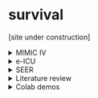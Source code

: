 # survival

[site under construction]

<details>
<summary>MIMIC IV</summary>

## ```admissions.csv.gz.race```
  
      'WHITE', 'OTHER', 'BLACK/AFRICAN AMERICAN', 'UNABLE TO OBTAIN',
       'UNKNOWN', 'WHITE - RUSSIAN', 'PORTUGUESE',
       'WHITE - OTHER EUROPEAN', 'BLACK/CAPE VERDEAN', 'ASIAN',
       'ASIAN - CHINESE', 'HISPANIC/LATINO - DOMINICAN',
       'HISPANIC/LATINO - SALVADORAN', 'HISPANIC/LATINO - PUERTO RICAN',
       'HISPANIC/LATINO - GUATEMALAN', 'ASIAN - SOUTH EAST ASIAN',
       'WHITE - BRAZILIAN', 'HISPANIC OR LATINO',
       'HISPANIC/LATINO - CENTRAL AMERICAN', 'BLACK/AFRICAN',
       'NATIVE HAWAIIAN OR OTHER PACIFIC ISLANDER',
       'BLACK/CARIBBEAN ISLAND', 'HISPANIC/LATINO - MEXICAN',
       'PATIENT DECLINED TO ANSWER', 'HISPANIC/LATINO - CUBAN',
       'AMERICAN INDIAN/ALASKA NATIVE', 'MULTIPLE RACE/ETHNICITY',
       'WHITE - EASTERN EUROPEAN', 'ASIAN - KOREAN',
       'HISPANIC/LATINO - HONDURAN', 'ASIAN - ASIAN INDIAN',
       'HISPANIC/LATINO - COLUMBIAN', 'SOUTH AMERICAN'
</details>
  
<details>
<summary>e-ICU</summary>

## ```NursingCharts```
|Field name | Size | Notes |
|--|--|--|
|```nursingchartid```|151,604,232 | unique data entry ID |


## ```diedinhospital``` vs ```actualicumortality```
```
sum( joined.diedinhospital.isnull()  )
10798
sum( joined.actualicumortality.isnull()  )
30126
sum( joined.diedinhospital.isnull() |  joined.actualicumortality.isnull() )
30126
```

## pastHistory of AF 
```
  {'Hx_AS': 229,
 'Hx_renal failure- not currently dialyzed': 16,
 'Hx_CHF - class II': 26,
 'Hx_Performed': 480,
 'Hx_hypertension requiring treatment': 342,
 'Hx_atrial fibrillation - chronic': 363,
 'Hx_CHF - severity unknown': 14,
 'Hx_AICD': 27,
 'Hx_COPD  - no limitations': 40,
 'Hx_rheumatoid arthritis': 11,
 "Hx_Cushing's syndrome": 1,
 'Hx_CHF': 188,
 'Hx_DVT - date unknown': 27,
 'Hx_atrial fibrillation - intermittent': 94,
 'Hx_renal insufficiency - baseline creatinine unknown': 27,
 'Hx_MR': 34,
 'Hx_unknown pacer': 44,
 'Hx_s/p MVR': 15,
 'Hx_hypothyroidism': 79,
 'Hx_COPD  - moderate': 52,
 'Hx_CABG - date unknown': 49,
 'Hx_s/p AVR': 22,
 'Hx_home oxygen': 27,
 'Hx_COPD  - severe': 29,
 'Hx_procedural coronary intervention - date unknown': 32,
 'Hx_renal insufficiency - creatinine 1-2': 32,
 'Hx_non-medication dependent': 31,
 'Hx_MI - date unknown': 33,
 'Hx_CHF - class III': 9,
 'Hx_MS': 3,
 'Hx_stroke - within 2 years': 3,
 'Hx_procedural coronary intervention - remote': 10,
 'Hx_medication dependent': 102,
 'Hx_SVT- other': 9,
 'Hx_TR': 883,
 'Hx_AR': 170,
 'Hx_colon': 16,
 'Hx_stroke - date unknown': 39,
 'Hx_renal failure - hemodialysis': 31,
 'Hx_peripheral vascular disease': 38,
 'Hx_asthma': 38,
 'Hx_insulin dependent diabetes': 78,
 'Hx_renal insufficiency - creatinine 2-3': 7,
 'Hx_ovary': 3,
 'Hx_V paced': 7,
 'Hx_other': 37,
 'Hx_stroke - remote': 10,
 'Hx_multiple': 24,
 'Hx_other seizures': 8,
 'Hx_generalized seizures': 7,
 'Hx_dementia': 21,
 'Hx_nodes': 1,
 'Hx_procedural coronary intervention - within 2 years': 5,
 'Hx_peptic ulcer disease with h/o GI bleeding': 9,
 'Hx_procedural coronary intervention - within 5 years': 4,
 'Hx_restrictive pulmonary disease': 2,
 'Hx_breast': 16,
 'Hx_angina': 27,
 'Hx_pulmonary embolism - date unknown': 8,
 'Hx_CHF - class I': 33,
 'Hx_pulmonary embolism - remote': 1,
 'Hx_prostate': 9,
 'Hx_peptic ulcer disease': 31,
 'Hx_ventricular tachycardia': 3,
 'Hx_MI - remote': 14,
 'Hx_CABG - remote': 20,
 'Hx_procedural coronary intervention - within 6 months': 5,
 'Hx_lung': 21,
 'Hx_s/p TVR': 4,
 'Hx_non-Hodgkins lymphoma': 4,
 'Hx_CABG - within 2 years': 2,
 'Hx_UGI bleeding': 1,
 'Hx_MI - within 6 months': 4,
 'Hx_A/V paced': 2,
 'Hx_bladder': 9,
 'Hx_CHF - class IV': 3,
 'Hx_recent steroid use for > 10 days': 1,
 'Hx_respiratory failure - date unknown': 9,
 'Hx_head and neck': 2,
 'Hx_chronic kidney stones': 3,
 'Hx_respiratory failure - within 6 months': 5,
 'Hx_s/p renal transplant': 1,
 'Hx_respiratory failure - within 2 years': 1,
 'Hx_renal failure - peritoneal dialysis': 2,
 'Hx_stroke - within 5 years': 6,
 'Hx_MI - within 2 years': 5,
 'Hx_hyperthyroidism': 1,
 'Hx_other immunosuppressive medications': 1,
 'Hx_chemotherapy within past mo.': 7,
 'Hx_stroke - within 6 months': 5,
 'Hx_CML': 1,
 'Hx_kidney': 7,
 'Hx_respiratory failure - within 5 years': 2,
 'Hx_CABG - within 6 months': 2,
 'Hx_focal seizures': 3,
 'Hx_primary site': 1,
 'Hx_CABG - within 5 years': 5,
 'Hx_esophagus': 2,
 'Hx_DVT - within 6 months': 1,
 'Hx_clotting disorder': 3,
 'Hx_DVT - remote': 4,
 'Hx_hypercoagulable condition': 1,
 'Hx_uterus': 4,
 'Hx_ITP': 1,
 'Hx_Not Obtainable': 3,
 'Hx_ventricular fibrillation': 1,
 'Hx_CLL': 1,
 'Hx_hemolytic anemia': 2,
 'Hx_sick sinus syndrome': 3,
 'Hx_MI - within 5 years': 2,
 'Hx_AML': 1,
 'Hx_DVT - within 5 years': 3,
 'Hx_intracranial mass': 1,
 'Hx_neurogenic bladder': 3,
 'Hx_unknown': 307,
 'Hx_brain': 5,
 'Hx_neuromuscular disease': 3,
 'Hx_clinical diagnosis': 2,
 'Hx_Hodgkins disease': 1,
 'Hx_renal insufficiency - creatinine > 5': 2,
 'Hx_angina - class II': 5,
 'Hx_melanoma': 7,
 'Hx_multiple myeloma': 2,
 'Hx_pulmonary embolism - within 5 years': 2,
 'Hx_leukemia - other': 1,
 'Hx_ventricular ectopy': 1,
 'Hx_FEV1/FVC ratio 51-60': 1,
 'Hx_FEV1 41-50': 1,
 'Hx_DLCO 41-50': 1,
 'Hx_MAT': 11,
 'Hx_HIV positive': 2,
 'Hx_Not Performed': 1,
 'Hx_angina - class I': 6,
 'Hx_angina - class IV': 1,
 'Hx_sickle cell disease': 1}
 ``` 
  
## Dx
```
0	>= 20 mg prednisone per day or equivalent
1	A paced
2	A/V paced
3	AICD
4	AIDS
5	ALL
6	AML
7	AR
8	AS
9	Alkylating agents (bleomycin, cytoxan, cycloph...
10	Anthracyclines (adriamycin, daunorubicin)
11	BMT within past 12 mos.
12	CABG - date unknown
13	CABG - remote
14	CABG - within 2 years
15	CABG - within 5 years
16	CABG - within 6 months
17	CHF
18	CHF - class I
19	CHF - class II
20	CHF - class III
21	CHF - class IV
22	CHF - severity unknown
23	CLL
24	CML
25	COPD - moderate
26	COPD - no limitations
27	COPD - severe
28	Cis-platinum
29	Cushing's syndrome
30	DLCO 31-40
31	DLCO 41-50
32	DLCO 51-60
33	DLCO 61-70
34	DLCO 71-80
35	DLCO <30
36	DLCO >80
37	DVT - date unknown
38	DVT - remote
39	DVT - within 2 years
40	DVT - within 5 years
41	DVT - within 6 months
42	FEV1 31-40
43	FEV1 41-50
44	FEV1 51-60
45	FEV1 61-70
46	FEV1 71-80
47	FEV1 <30
48	FEV1 >80
49	FEV1/FVC ratio 31-40
50	FEV1/FVC ratio 41-50
51	FEV1/FVC ratio 51-60
52	FEV1/FVC ratio 61-70
53	FEV1/FVC ratio 71-80
54	FEV1/FVC ratio <30
55	FEV1/FVC ratio >80
56	FVC 31-40
57	FVC 41-50
58	FVC 51-60
59	FVC 61-70
60	FVC 71-80
61	FVC <30
62	FVC >80
63	HIV positive
64	Hodgkins disease
65	ITP
66	MAT
67	MI - date unknown
68	MI - remote
69	MI - within 2 years
70	MI - within 5 years
71	MI - within 6 months
72	MR
73	MS
74	No Health Problems
75	Not Obtainable
76	Not Performed
77	PS
78	Performed
79	SLE
80	SVT- other
81	TIA(s) - date unknown
82	TIA(s) - remote
83	TIA(s) - within 2 years
84	TIA(s) - within 5 years
85	TIA(s) - within 6 months
86	TR
87	UGI bleeding
88	V paced
89	Vincristine
90	angina
91	angina - class I
92	angina - class II
93	angina - class III
94	angina - class IV
95	angina - severity unknown
96	aplastic anemia
97	ascites
98	asthma
99	atrial fibrillation - chronic
100	atrial fibrillation - intermittent
101	bile duct
102	biopsy proven
103	bladder
104	bone
105	both prednisone and other immunosuppressive me...
106	brain
107	breast
108	carcinomatosis
109	chemotherapy within past 6 mos.
110	chemotherapy within past mo.
111	chronic kidney stones
112	clinical diagnosis
113	clotting disorder
114	colon
115	coma
116	dementia
117	dermatomyositis
118	encephalopathy
119	esophagus
120	essential thrombocytosis
121	excellent - strenuous exercise (>10 mets)
122	focal seizures
123	generalized seizures
124	head and neck
125	hemolytic anemia
126	home oxygen
127	hypercalcemia
128	hypercoagulable condition
129	hypertension requiring treatment
130	hyperthyroidism
131	hypothyroidism
132	insulin dependent diabetes
133	intra-abdominal
134	intracranial mass
135	jaundice
136	kidney
137	leukemia - other
138	limited - household activities (1-4 mets)
139	liver
140	lung
141	medication dependent
142	melanoma
143	moderate - stairs/brisk walking (5-10 mets)
144	multiple
145	multiple myeloma
146	myelofibrosis
147	neurogenic bladder
148	neuromuscular disease
149	nodes
150	non-Hodgkins lymphoma
151	non-medication dependent
152	none
153	none - bed-ridden
154	other
155	other hematologic malignancy
156	other immunosuppressive medications
157	other seizures
158	ovary
159	pancreas - adenocarcinoma
160	pancreas - islet cell
161	peptic ulcer disease
162	peptic ulcer disease with h/o GI bleeding
163	peripheral vascular disease
164	petite mal seizures
165	polycythemia vera
166	primary site
167	procedural coronary intervention - date unknown
168	procedural coronary intervention - remote
169	procedural coronary intervention - within 2 years
170	procedural coronary intervention - within 5 years
171	procedural coronary intervention - within 6 mo...
172	prostate
173	pulmonary embolism - date unknown
174	pulmonary embolism - remote
175	pulmonary embolism - within 2 years
176	pulmonary embolism - within 5 years
177	pulmonary embolism - within 6 months
178	recent steroid use for > 10 days
179	renal failure - hemodialysis
180	renal failure - peritoneal dialysis
181	renal failure- not currently dialyzed
182	renal insufficiency - baseline creatinine unknown
183	renal insufficiency - creatinine 1-2
184	renal insufficiency - creatinine 2-3
185	renal insufficiency - creatinine 3-4
186	renal insufficiency - creatinine 4-5
187	renal insufficiency - creatinine > 5
188	renal tubular acidosis
189	respiratory failure - date unknown
190	respiratory failure - remote
191	respiratory failure - within 2 years
192	respiratory failure - within 5 years
193	respiratory failure - within 6 months
194	restrictive pulmonary disease
195	rheumatoid arthritis
196	s/p AVR
197	s/p MVR
198	s/p TVR
199	s/p heart transplant
200	s/p liver transplant
201	s/p lung transplant
202	s/p renal transplant
203	sarcoidosis
204	sarcoma
205	scleroderma
206	sick sinus syndrome
207	sickle cell disease
208	splenomegaly
209	stomach
210	stroke - date unknown
211	stroke - remote
212	stroke - within 2 years
213	stroke - within 5 years
214	stroke - within 6 months
215	testes
216	unknown
217	unknown pacer
218	uterus
219	varices
220	vasculitis
221	ventricular ectopy
222	ventricular fibrillation
223	ventricular tachycardia
```

</details>

<details>
<summary>SEER</summary>

## Installation
- You'll need to complete 2 identical weboforms to obtain separate links for installation files (EXE that can only executed on Windows):
  1. ```ss8_4_0_1.exe``` (SEER*Stat 8.40.1, downloaded on Dec 24, 2022) 
  2. ```sp301.exe``` (SEER*Prep 3.0)

## Extract data 

### To obtain patient-level (individualized) data

1. First, define selection criteria:

  - Click on "table" icon ![image](https://user-images.githubusercontent.com/38703113/209453078-33345bb2-2911-44aa-bc7c-922960cc3b8c.png)
    - ```Selection Tab** is used to define cohort 
    - ```Table Tab** is used to add fields to the dataframe you are about to create

  - Click on "execute" icon ![image](https://user-images.githubusercontent.com/38703113/209453082-81d650f2-c248-450c-8281-d6b732693edc.png) 

2. To save the extracted data: Matrix > Export > ```CSV```

### To obtain histories of individual patients

1. ```Matrix``` > ```Retrieve session```
2. ```Session``` > ```Person selection```

<details>
<summary>SEER: meta data</summary>


</details>


<details>
<summary>SEER: meta data</summary>

| Field name | Meta info |
| -- | -- |
| Patient ID | 8-digit, starting from 00000001 | 
| Race recode | White, Black, Other |
| Age recode with <1 year olds | Unknown, 25-29, ..., 40-44,...,55-59, ..., 70-74, .., 85+ years  |
| PRCDA or not | purchased/referred care delivery area? |
| Histologic Type ICD-O-3 | 8140; 8070 |
| Hist/ behav (ICD-O-3) | Adeocarcinoma; Squamous cell carcionma  |
| AJCC Stage 3rd ed (1988-2003) | Blank; 10, 32, ... |
| Laterality | Left - origin of primary, Right, bilateral, paired site, ... |
                     
## Other fields:
- Median household adjusted to 2019
- Rural-Urban Continuum code
                     
</details>


  
</details>


<details>
<summary>Literature review</summary>
## Guha et al. EHJ 2022   
- Objectives: To measure the ```incidence, prevalence, risk factors and mortality outcomes of atrial fibrillation (AF) in a multi-ethnic representative United States cohort of breast cancer patients```
- Model: KM
- 
  
  
## Lee et al. LDH 2021
- Model:  Survival Quilts
- Variables: ```age, PSA, primary and secondary Gleason grades or grade groups, T stage, total number of biopsy cores examined, and core positivity (number of cores positive for cancer divided by number of cores taken). MRI, comorbidity, and treatment data were not available```  
  
</details>


<details>
<summary>Colab demos</summary>

| Dataset | Colab demo |
|--|--|
| SUPPORT | [CPH, GBS, RSF, SVM](SDA_SUPPORT_demo.ipynb) |

</details>
